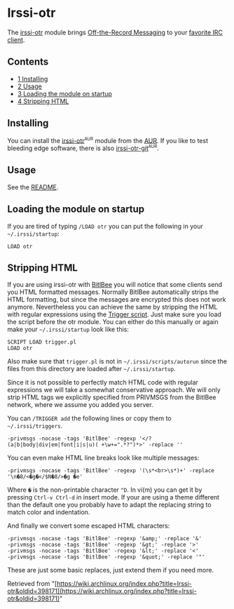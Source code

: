 # Irssi-otr

The [irssi-otr](http://irssi-otr.tuxfamily.org/) module brings [Off-the-Record Messaging](http://www.cypherpunks.ca/otr/) to your [favorite IRC client](http://irssi.org/).

## Contents

*   [1 Installing](#Installing)
*   [2 Usage](#Usage)
*   [3 Loading the module on startup](#Loading_the_module_on_startup)
*   [4 Stripping HTML](#Stripping_HTML)

## Installing

You can install the [irssi-otr](https://aur.archlinux.org/packages/irssi-otr/)<sup><small>AUR</small></sup> module from the [AUR](/index.php/AUR "AUR"). If you like to test bleeding edge software, there is also [irssi-otr-git](https://aur.archlinux.org/packages/irssi-otr-git/)<sup><small>AUR</small></sup>.

## Usage

See the [README](http://git.tuxfamily.org/irssiotr/irssiotr.git/plain/README).

## Loading the module on startup

If you are tired of typing `/LOAD otr` you can put the following in your `~/.irssi/startup`:

```
LOAD otr

```

## Stripping HTML

If you are using irssi-otr with [BitlBee](/index.php/Bitlbee "Bitlbee") you will notice that some clients send you HTML formatted messages. Normally BitlBee automatically strips the HTML formatting, but since the messages are encrypted this does not work anymore. Nevertheless you can achieve the same by stripping the HTML with regular expressions using the [Trigger script](http://wouter.coekaerts.be/site/irssi/trigger). Just make sure you load the script before the otr module. You can either do this manually or again make your `~/.irssi/startup` look like this:

```
SCRIPT LOAD trigger.pl
LOAD otr

```

Also make sure that `trigger.pl` is not in `~/.irssi/scripts/autorun` since the files from this directory are loaded after `~/.irssi/startup`.

Since it is not possible to perfectly match HTML code with regular expressions we will take a somewhat conservative approach. We will only strip HTML tags we explicitly specified from PRIVMSGS from the BitlBee network, where we assume you added you server.

You can `/TRIGGER add` the following lines or copy them to `~/.irssi/triggers`.

```
-privmsgs -nocase -tags 'BitlBee' -regexp '</?(a|b|body|div|em|font|i|s|u)( +\w+=".*?")*>' -replace '' 

```

You can even make HTML line breaks look like multiple messages:

```
-privmsgs -nocase -tags 'BitlBee' -regexp '(\s*<br>\s*)+' -replace '\n�8/<�g�</$N�8/>�g �e' 

```

Where `�` is the non-printable character `^D`. In vi(m) you can get it by pressing `Ctrl-v Ctrl-d` in insert mode. If your are using a theme different than the default one you probably have to adapt the replacing string to match color and indentation.

And finally we convert some escaped HTML characters:

```
-privmsgs -nocase -tags 'BitlBee' -regexp '&amp;' -replace '&' 
-privmsgs -nocase -tags 'BitlBee' -regexp '&gt;' -replace '>' 
-privmsgs -nocase -tags 'BitlBee' -regexp '&lt;' -replace '<' 
-privmsgs -nocase -tags 'BitlBee' -regexp '&quot;' -replace '"' 

```

These are just some basic replaces, just extend them if you need more.

Retrieved from "[https://wiki.archlinux.org/index.php?title=Irssi-otr&oldid=398171](https://wiki.archlinux.org/index.php?title=Irssi-otr&oldid=398171)"